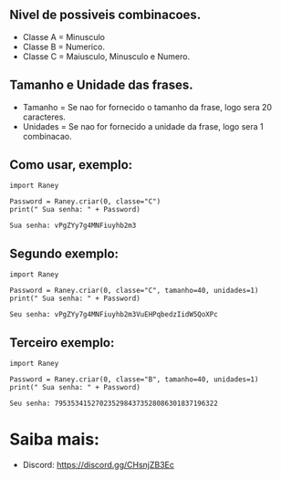 ## Nivel de possiveis combinacoes.
* Classe A = Minusculo
* Classe B = Numerico.
* Classe C = Maiusculo, Minusculo e Numero.

## Tamanho e Unidade das frases.
* Tamanho = Se nao for fornecido o tamanho da frase, logo sera 20 caracteres.
* Unidades = Se nao for fornecido a unidade da frase, logo sera 1 combinacao.

## Como usar, exemplo:
```
import Raney

Password = Raney.criar(0, classe="C")
print(" Sua senha: " + Password)
```
``` Sua senha: vPgZYy7g4MNFiuyhb2m3 ```

## Segundo exemplo:
```
import Raney

Password = Raney.criar(0, classe="C", tamanho=40, unidades=1)
print(" Sua senha: " + Password)
```
``` Seu senha: vPgZYy7g4MNFiuyhb2m3VuEHPqbedzIidW5QoXPc ```

## Terceiro exemplo:
```
import Raney

Password = Raney.criar(0, classe="B", tamanho=40, unidades=1)
print(" Sua senha: " + Password)
```
``` Seu senha: 7953534152702352984373528086301837196322 ```

# Saiba mais:
* Discord: https://discord.gg/CHsnjZB3Ec